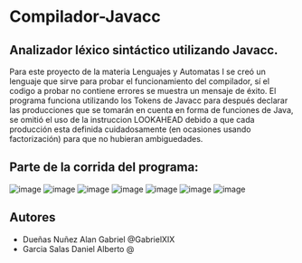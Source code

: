 # Compilador-Javacc
## Analizador léxico sintáctico utilizando Javacc.

Para este proyecto de la materia Lenguajes y Automatas I se creó un lenguaje que sirve para probar el funcionamiento del compilador, sí el codigo a probar no contiene errores se muestra un mensaje de éxito. El programa funciona utilizando los Tokens de Javacc para después declarar las producciones que se tomarán en cuenta en forma de funciones de Java, se omitió el uso de la instruccion LOOKAHEAD debido a que cada producción esta definida cuidadosamente (en ocasiones usando factorización) para que no hubieran ambiguedades.

## Parte de la corrida del programa:
![image](https://user-images.githubusercontent.com/65438145/180349564-e1ffddd0-a185-4a03-8539-e6961b4aeabe.png)
![image](https://user-images.githubusercontent.com/65438145/180349583-0ecfa554-a149-4e7a-9181-873cd025a54e.png)
![image](https://user-images.githubusercontent.com/65438145/180349633-91b215b2-c34b-41b0-8506-eecbb6c11418.png)
![image](https://user-images.githubusercontent.com/65438145/180349661-bb0455ce-fd68-4e67-a4ee-64bf6ec9d0e1.png)
![image](https://user-images.githubusercontent.com/65438145/180349782-db3f2d3f-c972-4af9-addb-66eaded3a33f.png)
![image](https://user-images.githubusercontent.com/65438145/180349789-30f9e669-f934-4bbd-ace1-cfb401fa6d5b.png)
![image](https://user-images.githubusercontent.com/65438145/180349794-1abaf2c2-a2d1-4482-a094-a05d41e109f0.png)

## Autores
- Dueñas Nuñez Alan Gabriel @GabrielXIX
- Garcia Salas Daniel Alberto @
